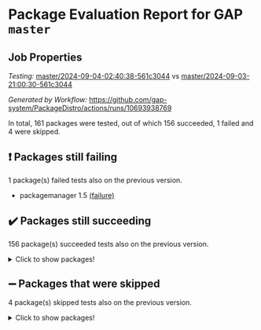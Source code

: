 # Package Evaluation Report for GAP `master`

## Job Properties

*Testing:* [master/2024-09-04-02:40:38-561c3044](https://github.com/gap-system/PackageDistro/blob/data/reports/master/2024-09-04-02:40:38-561c3044) vs [master/2024-09-03-21:00:30-561c3044](https://github.com/gap-system/PackageDistro/blob/data/reports/master/2024-09-03-21:00:30-561c3044)

*Generated by Workflow:* https://github.com/gap-system/PackageDistro/actions/runs/10693938769

In total, 161 packages were tested, out of which 156 succeeded, 1 failed and 4 were skipped.

## :exclamation: Packages still failing

1 package(s) failed tests also on the previous version.
- packagemanager 1.5 [(failure)](https://github.com/gap-system/PackageDistro/actions/runs/10693938769/job/29645215807)

## :heavy_check_mark: Packages still succeeding

156 package(s) succeeded tests also on the previous version.
<details><summary>Click to show packages!</summary>

- 4ti2interface 2023.02-04 [(success)](https://github.com/gap-system/PackageDistro/actions/runs/10693938769/job/29645192554)
- ace 5.6.2 [(success)](https://github.com/gap-system/PackageDistro/actions/runs/10693938769/job/29645195986)
- aclib 1.3.2 [(success)](https://github.com/gap-system/PackageDistro/actions/runs/10693938769/job/29645196603)
- agt 0.3.1 [(success)](https://github.com/gap-system/PackageDistro/actions/runs/10693938769/job/29645197101)
- alnuth 3.2.1 [(success)](https://github.com/gap-system/PackageDistro/actions/runs/10693938769/job/29645197378)
- anupq 3.3.0 [(success)](https://github.com/gap-system/PackageDistro/actions/runs/10693938769/job/29645198853)
- atlasrep 2.1.9 [(success)](https://github.com/gap-system/PackageDistro/actions/runs/10693938769/job/29645200001)
- autodoc 2023.06.19 [(success)](https://github.com/gap-system/PackageDistro/actions/runs/10693938769/job/29645200202)
- automata 1.16 [(success)](https://github.com/gap-system/PackageDistro/actions/runs/10693938769/job/29645200397)
- automgrp 1.3.2 [(success)](https://github.com/gap-system/PackageDistro/actions/runs/10693938769/job/29645200583)
- autpgrp 1.11 [(success)](https://github.com/gap-system/PackageDistro/actions/runs/10693938769/job/29645200742)
- cap 2024.08-08 [(success)](https://github.com/gap-system/PackageDistro/actions/runs/10693938769/job/29645200932)
- caratinterface 2.3.6 [(success)](https://github.com/gap-system/PackageDistro/actions/runs/10693938769/job/29645201096)
- cddinterface 2024.08.27 [(success)](https://github.com/gap-system/PackageDistro/actions/runs/10693938769/job/29645201251)
- circle 1.6.6 [(success)](https://github.com/gap-system/PackageDistro/actions/runs/10693938769/job/29645201408)
- classicpres 1.22 [(success)](https://github.com/gap-system/PackageDistro/actions/runs/10693938769/job/29645201621)
- cohomolo 1.6.11 [(success)](https://github.com/gap-system/PackageDistro/actions/runs/10693938769/job/29645201792)
- congruence 1.2.7 [(success)](https://github.com/gap-system/PackageDistro/actions/runs/10693938769/job/29645201969)
- corefreesub 0.6 [(success)](https://github.com/gap-system/PackageDistro/actions/runs/10693938769/job/29645202177)
- corelg 1.57 [(success)](https://github.com/gap-system/PackageDistro/actions/runs/10693938769/job/29645202384)
- crime 1.6 [(success)](https://github.com/gap-system/PackageDistro/actions/runs/10693938769/job/29645202608)
- crisp 1.4.6 [(success)](https://github.com/gap-system/PackageDistro/actions/runs/10693938769/job/29645202784)
- crypting 0.10.4 [(success)](https://github.com/gap-system/PackageDistro/actions/runs/10693938769/job/29645202933)
- cryst 4.1.27 [(success)](https://github.com/gap-system/PackageDistro/actions/runs/10693938769/job/29645203160)
- crystcat 1.1.10 [(success)](https://github.com/gap-system/PackageDistro/actions/runs/10693938769/job/29645203329)
- ctbllib 1.3.9 [(success)](https://github.com/gap-system/PackageDistro/actions/runs/10693938769/job/29645203485)
- cubefree 1.19 [(success)](https://github.com/gap-system/PackageDistro/actions/runs/10693938769/job/29645203673)
- curlinterface 2.4.0 [(success)](https://github.com/gap-system/PackageDistro/actions/runs/10693938769/job/29645203864)
- cvec 2.8.2 [(success)](https://github.com/gap-system/PackageDistro/actions/runs/10693938769/job/29645204042)
- datastructures 0.3.1 [(success)](https://github.com/gap-system/PackageDistro/actions/runs/10693938769/job/29645204201)
- deepthought 1.0.7 [(success)](https://github.com/gap-system/PackageDistro/actions/runs/10693938769/job/29645204444)
- design 1.8 [(success)](https://github.com/gap-system/PackageDistro/actions/runs/10693938769/job/29645204710)
- difsets 2.3.1 [(success)](https://github.com/gap-system/PackageDistro/actions/runs/10693938769/job/29645204881)
- digraphs 1.7.1 [(success)](https://github.com/gap-system/PackageDistro/actions/runs/10693938769/job/29645205056)
- edim 1.3.8 [(success)](https://github.com/gap-system/PackageDistro/actions/runs/10693938769/job/29645205209)
- example 4.3.4 [(success)](https://github.com/gap-system/PackageDistro/actions/runs/10693938769/job/29645205370)
- examplesforhomalg 2023.10-01 [(success)](https://github.com/gap-system/PackageDistro/actions/runs/10693938769/job/29645205533)
- factint 1.6.3 [(success)](https://github.com/gap-system/PackageDistro/actions/runs/10693938769/job/29645205702)
- ferret 1.0.12 [(success)](https://github.com/gap-system/PackageDistro/actions/runs/10693938769/job/29645205856)
- fga 1.5.0 [(success)](https://github.com/gap-system/PackageDistro/actions/runs/10693938769/job/29645206010)
- fining 1.5.6 [(success)](https://github.com/gap-system/PackageDistro/actions/runs/10693938769/job/29645206174)
- float 1.0.5 [(success)](https://github.com/gap-system/PackageDistro/actions/runs/10693938769/job/29645206320)
- format 1.4.4 [(success)](https://github.com/gap-system/PackageDistro/actions/runs/10693938769/job/29645206466)
- forms 1.2.12 [(success)](https://github.com/gap-system/PackageDistro/actions/runs/10693938769/job/29645206605)
- fplsa 1.2.6 [(success)](https://github.com/gap-system/PackageDistro/actions/runs/10693938769/job/29645206764)
- fr 2.4.13 [(success)](https://github.com/gap-system/PackageDistro/actions/runs/10693938769/job/29645206909)
- francy 2.0.3 [(success)](https://github.com/gap-system/PackageDistro/actions/runs/10693938769/job/29645207092)
- fwtree 1.3 [(success)](https://github.com/gap-system/PackageDistro/actions/runs/10693938769/job/29645207235)
- gapdoc 1.6.7 [(success)](https://github.com/gap-system/PackageDistro/actions/runs/10693938769/job/29645207434)
- gauss 2023.08-01 [(success)](https://github.com/gap-system/PackageDistro/actions/runs/10693938769/job/29645207567)
- gaussforhomalg 2024.08-01 [(success)](https://github.com/gap-system/PackageDistro/actions/runs/10693938769/job/29645207699)
- gbnp 1.1.0 [(success)](https://github.com/gap-system/PackageDistro/actions/runs/10693938769/job/29645207846)
- generalizedmorphismsforcap 2024.04-01 [(success)](https://github.com/gap-system/PackageDistro/actions/runs/10693938769/job/29645207976)
- genss 1.6.9 [(success)](https://github.com/gap-system/PackageDistro/actions/runs/10693938769/job/29645208114)
- gradedmodules 2024.01-01 [(success)](https://github.com/gap-system/PackageDistro/actions/runs/10693938769/job/29645208216)
- gradedringforhomalg 2024.07-01 [(success)](https://github.com/gap-system/PackageDistro/actions/runs/10693938769/job/29645208329)
- grape 4.9.1 [(success)](https://github.com/gap-system/PackageDistro/actions/runs/10693938769/job/29645208439)
- groupoids 1.74 [(success)](https://github.com/gap-system/PackageDistro/actions/runs/10693938769/job/29645208603)
- grpconst 2.6.5 [(success)](https://github.com/gap-system/PackageDistro/actions/runs/10693938769/job/29645208764)
- guarana 0.96.3 [(success)](https://github.com/gap-system/PackageDistro/actions/runs/10693938769/job/29645208877)
- guava 3.19 [(success)](https://github.com/gap-system/PackageDistro/actions/runs/10693938769/job/29645209005)
- hap 1.65 [(success)](https://github.com/gap-system/PackageDistro/actions/runs/10693938769/job/29645209112)
- hapcryst 0.1.15 [(success)](https://github.com/gap-system/PackageDistro/actions/runs/10693938769/job/29645209251)
- hecke 1.5.4 [(success)](https://github.com/gap-system/PackageDistro/actions/runs/10693938769/job/29645209371)
- help 4.0 [(success)](https://github.com/gap-system/PackageDistro/actions/runs/10693938769/job/29645209523)
- homalg 2024.01-01 [(success)](https://github.com/gap-system/PackageDistro/actions/runs/10693938769/job/29645209639)
- homalgtocas 2023.11-01 [(success)](https://github.com/gap-system/PackageDistro/actions/runs/10693938769/job/29645209791)
- idrel 2.48 [(success)](https://github.com/gap-system/PackageDistro/actions/runs/10693938769/job/29645209913)
- images 1.3.3 [(success)](https://github.com/gap-system/PackageDistro/actions/runs/10693938769/job/29645210037)
- intpic 0.4.0 [(success)](https://github.com/gap-system/PackageDistro/actions/runs/10693938769/job/29645210181)
- io 4.8.3 [(success)](https://github.com/gap-system/PackageDistro/actions/runs/10693938769/job/29645210343)
- io_forhomalg 2023.02-04 [(success)](https://github.com/gap-system/PackageDistro/actions/runs/10693938769/job/29645210509)
- irredsol 1.4.4 [(success)](https://github.com/gap-system/PackageDistro/actions/runs/10693938769/job/29645210733)
- json 2.2.2 [(success)](https://github.com/gap-system/PackageDistro/actions/runs/10693938769/job/29645210915)
- jupyterkernel 1.5.1 [(success)](https://github.com/gap-system/PackageDistro/actions/runs/10693938769/job/29645211050)
- jupyterviz 1.5.6 [(success)](https://github.com/gap-system/PackageDistro/actions/runs/10693938769/job/29645211191)
- kan 1.37 [(success)](https://github.com/gap-system/PackageDistro/actions/runs/10693938769/job/29645211372)
- kbmag 1.5.11 [(success)](https://github.com/gap-system/PackageDistro/actions/runs/10693938769/job/29645211556)
- laguna 3.9.7 [(success)](https://github.com/gap-system/PackageDistro/actions/runs/10693938769/job/29645211700)
- liealgdb 2.2.1 [(success)](https://github.com/gap-system/PackageDistro/actions/runs/10693938769/job/29645211804)
- liepring 2.9.1 [(success)](https://github.com/gap-system/PackageDistro/actions/runs/10693938769/job/29645211995)
- liering 2.4.2 [(success)](https://github.com/gap-system/PackageDistro/actions/runs/10693938769/job/29645212220)
- linearalgebraforcap 2024.08-08 [(success)](https://github.com/gap-system/PackageDistro/actions/runs/10693938769/job/29645212420)
- lins 0.9 [(success)](https://github.com/gap-system/PackageDistro/actions/runs/10693938769/job/29645212587)
- localizeringforhomalg 2023.10-01 [(success)](https://github.com/gap-system/PackageDistro/actions/runs/10693938769/job/29645212733)
- loops 3.4.4 [(success)](https://github.com/gap-system/PackageDistro/actions/runs/10693938769/job/29645212878)
- lpres 1.1.1 [(success)](https://github.com/gap-system/PackageDistro/actions/runs/10693938769/job/29645213068)
- majoranaalgebras 1.5.2 [(success)](https://github.com/gap-system/PackageDistro/actions/runs/10693938769/job/29645213245)
- mapclass 1.4.6 [(success)](https://github.com/gap-system/PackageDistro/actions/runs/10693938769/job/29645213390)
- matgrp 0.70 [(success)](https://github.com/gap-system/PackageDistro/actions/runs/10693938769/job/29645213544)
- matricesforhomalg 2024.08-05 [(success)](https://github.com/gap-system/PackageDistro/actions/runs/10693938769/job/29645213674)
- modisom 2.5.4 [(success)](https://github.com/gap-system/PackageDistro/actions/runs/10693938769/job/29645213836)
- modulepresentationsforcap 2024.08-03 [(success)](https://github.com/gap-system/PackageDistro/actions/runs/10693938769/job/29645213981)
- modules 2024.01-01 [(success)](https://github.com/gap-system/PackageDistro/actions/runs/10693938769/job/29645214122)
- monoidalcategories 2024.06-02 [(success)](https://github.com/gap-system/PackageDistro/actions/runs/10693938769/job/29645214254)
- nconvex 2022.09-01 [(success)](https://github.com/gap-system/PackageDistro/actions/runs/10693938769/job/29645214408)
- nilmat 1.4.2 [(success)](https://github.com/gap-system/PackageDistro/actions/runs/10693938769/job/29645214565)
- nock 1.5 [(success)](https://github.com/gap-system/PackageDistro/actions/runs/10693938769/job/29645214772)
- normalizinterface 1.3.7 [(success)](https://github.com/gap-system/PackageDistro/actions/runs/10693938769/job/29645214920)
- nq 2.5.11 [(success)](https://github.com/gap-system/PackageDistro/actions/runs/10693938769/job/29645215115)
- numericalsgps 1.4.0 [(success)](https://github.com/gap-system/PackageDistro/actions/runs/10693938769/job/29645215268)
- openmath 11.5.3 [(success)](https://github.com/gap-system/PackageDistro/actions/runs/10693938769/job/29645215446)
- orb 4.9.1 [(success)](https://github.com/gap-system/PackageDistro/actions/runs/10693938769/job/29645215610)
- patternclass 2.4.5 [(success)](https://github.com/gap-system/PackageDistro/actions/runs/10693938769/job/29645215937)
- permut 2.0.5 [(success)](https://github.com/gap-system/PackageDistro/actions/runs/10693938769/job/29645216089)
- polenta 1.3.10 [(success)](https://github.com/gap-system/PackageDistro/actions/runs/10693938769/job/29645216257)
- polymaking 0.8.7 [(success)](https://github.com/gap-system/PackageDistro/actions/runs/10693938769/job/29645216441)
- primgrp 3.4.4 [(success)](https://github.com/gap-system/PackageDistro/actions/runs/10693938769/job/29645216627)
- profiling 2.6.0 [(success)](https://github.com/gap-system/PackageDistro/actions/runs/10693938769/job/29645216795)
- qdistrnd 0.9.4 [(success)](https://github.com/gap-system/PackageDistro/actions/runs/10693938769/job/29645216978)
- qpa 1.35 [(success)](https://github.com/gap-system/PackageDistro/actions/runs/10693938769/job/29645217152)
- quagroup 1.8.4 [(success)](https://github.com/gap-system/PackageDistro/actions/runs/10693938769/job/29645217279)
- radiroot 2.9 [(success)](https://github.com/gap-system/PackageDistro/actions/runs/10693938769/job/29645217442)
- rcwa 4.7.1 [(success)](https://github.com/gap-system/PackageDistro/actions/runs/10693938769/job/29645217622)
- rds 1.8 [(success)](https://github.com/gap-system/PackageDistro/actions/runs/10693938769/job/29645217774)
- recog 1.4.2 [(success)](https://github.com/gap-system/PackageDistro/actions/runs/10693938769/job/29645217922)
- repndecomp 1.3.0 [(success)](https://github.com/gap-system/PackageDistro/actions/runs/10693938769/job/29645218082)
- repsn 3.1.2 [(success)](https://github.com/gap-system/PackageDistro/actions/runs/10693938769/job/29645218247)
- resclasses 4.7.3 [(success)](https://github.com/gap-system/PackageDistro/actions/runs/10693938769/job/29645218428)
- ringsforhomalg 2024.06-01 [(success)](https://github.com/gap-system/PackageDistro/actions/runs/10693938769/job/29645218592)
- sco 2023.08-01 [(success)](https://github.com/gap-system/PackageDistro/actions/runs/10693938769/job/29645218740)
- scscp 2.4.3 [(success)](https://github.com/gap-system/PackageDistro/actions/runs/10693938769/job/29645218903)
- semigroups 5.3.7 [(success)](https://github.com/gap-system/PackageDistro/actions/runs/10693938769/job/29645219075)
- sglppow 2.4 [(success)](https://github.com/gap-system/PackageDistro/actions/runs/10693938769/job/29645219218)
- sgpviz 0.999.6 [(success)](https://github.com/gap-system/PackageDistro/actions/runs/10693938769/job/29645219383)
- simpcomp 2.1.14 [(success)](https://github.com/gap-system/PackageDistro/actions/runs/10693938769/job/29645219529)
- singular 2024.06.03 [(success)](https://github.com/gap-system/PackageDistro/actions/runs/10693938769/job/29645219717)
- sl2reps 1.1 [(success)](https://github.com/gap-system/PackageDistro/actions/runs/10693938769/job/29645219978)
- sla 1.6.2 [(success)](https://github.com/gap-system/PackageDistro/actions/runs/10693938769/job/29645220161)
- smallantimagmas 0.2.12 [(success)](https://github.com/gap-system/PackageDistro/actions/runs/10693938769/job/29645220572)
- smallgrp 1.5.4 [(success)](https://github.com/gap-system/PackageDistro/actions/runs/10693938769/job/29645220744)
- smallsemi 0.7.1 [(success)](https://github.com/gap-system/PackageDistro/actions/runs/10693938769/job/29645220900)
- sonata 2.9.6 [(success)](https://github.com/gap-system/PackageDistro/actions/runs/10693938769/job/29645221043)
- sophus 1.27 [(success)](https://github.com/gap-system/PackageDistro/actions/runs/10693938769/job/29645221217)
- sotgrps 1.3 [(success)](https://github.com/gap-system/PackageDistro/actions/runs/10693938769/job/29645221387)
- spinsym 1.5.2 [(success)](https://github.com/gap-system/PackageDistro/actions/runs/10693938769/job/29645221567)
- standardff 1.0 [(success)](https://github.com/gap-system/PackageDistro/actions/runs/10693938769/job/29645221732)
- symbcompcc 1.3.2 [(success)](https://github.com/gap-system/PackageDistro/actions/runs/10693938769/job/29645221895)
- thelma 1.3 [(success)](https://github.com/gap-system/PackageDistro/actions/runs/10693938769/job/29645222025)
- tomlib 1.2.11 [(success)](https://github.com/gap-system/PackageDistro/actions/runs/10693938769/job/29645222159)
- toolsforhomalg 2024.07-01 [(success)](https://github.com/gap-system/PackageDistro/actions/runs/10693938769/job/29645222305)
- toric 1.9.6 [(success)](https://github.com/gap-system/PackageDistro/actions/runs/10693938769/job/29645222449)
- toricvarieties 2022.07.13 [(success)](https://github.com/gap-system/PackageDistro/actions/runs/10693938769/job/29645222579)
- transgrp 3.6.5 [(success)](https://github.com/gap-system/PackageDistro/actions/runs/10693938769/job/29645222859)
- typeset 1.2.2 [(success)](https://github.com/gap-system/PackageDistro/actions/runs/10693938769/job/29645223103)
- ugaly 4.1.3 [(success)](https://github.com/gap-system/PackageDistro/actions/runs/10693938769/job/29645223340)
- unipot 1.6 [(success)](https://github.com/gap-system/PackageDistro/actions/runs/10693938769/job/29645223478)
- unitlib 4.2.0 [(success)](https://github.com/gap-system/PackageDistro/actions/runs/10693938769/job/29645223591)
- utils 0.85 [(success)](https://github.com/gap-system/PackageDistro/actions/runs/10693938769/job/29645223719)
- uuid 0.7 [(success)](https://github.com/gap-system/PackageDistro/actions/runs/10693938769/job/29645223845)
- walrus 0.9991 [(success)](https://github.com/gap-system/PackageDistro/actions/runs/10693938769/job/29645224004)
- wedderga 4.10.5 [(success)](https://github.com/gap-system/PackageDistro/actions/runs/10693938769/job/29645224172)
- xmod 2.92 [(success)](https://github.com/gap-system/PackageDistro/actions/runs/10693938769/job/29645224292)
- xmodalg 1.23 [(success)](https://github.com/gap-system/PackageDistro/actions/runs/10693938769/job/29645224404)
- yangbaxter 0.10.6 [(success)](https://github.com/gap-system/PackageDistro/actions/runs/10693938769/job/29645224495)
- zeromqinterface 0.16 [(success)](https://github.com/gap-system/PackageDistro/actions/runs/10693938769/job/29645224623)
</details>

## :heavy_minus_sign: Packages that were skipped

4 package(s) skipped tests also on the previous version.
<details><summary>Click to show packages!</summary>

- browse 1.8.21 [(skipped)](https://github.com/gap-system/PackageDistro/actions/runs/10693938769/job/29644894843)
- itc 1.5.1 [(skipped)](https://github.com/gap-system/PackageDistro/actions/runs/10693938769/job/29644894843)
- polycyclic 2.16 [(skipped)](https://github.com/gap-system/PackageDistro/actions/runs/10693938769/job/29644894843)
- xgap 4.32 [(skipped)](https://github.com/gap-system/PackageDistro/actions/runs/10693938769/job/29644894843)
</details>

